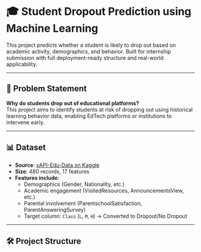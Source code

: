 # 🎓 Student Dropout Prediction using Machine Learning

This project predicts whether a student is likely to drop out based on academic activity, demographics, and behavior. Built for internship submission with full deployment-ready structure and real-world applicability.

---

## 📌 Problem Statement

**Why do students drop out of educational platforms?**  
This project aims to identify students at risk of dropping out using historical learning behavior data, enabling EdTech platforms or institutions to intervene early.

---

## 📊 Dataset

- **Source**: [xAPI-Edu-Data on Kaggle](https://www.kaggle.com/datasets/aljarah/xAPI-Edu-Data)
- **Size**: 480 records, 17 features
- **Features include**:
  - Demographics (Gender, Nationality, etc.)
  - Academic engagement (VisitedResources, AnnouncementsView, etc.)
  - Parental involvement (ParentschoolSatisfaction, ParentAnsweringSurvey)
  - Target column: `Class` (`L`, `M`, `H`) → Converted to Dropout/No Dropout

---

## 🛠️ Project Structure


